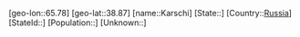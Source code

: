 ﻿---
location: [38.87,65.78]
type: City
tags:
- geo/City


SpocWebEntityId: 31327
isDeleted: false
confidential: public

---
[geo-lon::65.78]
[geo-lat::38.87]
[name::Karschi]
[State::]
[Country::[Russia](geo/Continent/Europe/Russia.md)]
[StateId::]
[Population::]
[Unknown::]

